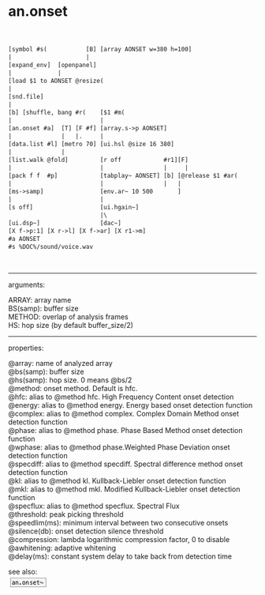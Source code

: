 # an.onset

```


[symbol #s(           [B] [array AONSET w=380 h=100]
|                     |
[expand_env]  [openpanel]
|             |
[load $1 to AONSET @resize(
|
[snd.file]
|
[b] [shuffle, bang #r(    [$1 #m(
|                         |
[an.onset #a]  [T] [F #f] [array.s->p AONSET]
|              |   |.     |
[data.list #l] [metro 70] [ui.hsl @size 16 380]
|              |
[list.walk @fold]         [r off            #r1][F]
|                         |                 |     |
[pack f f  #p]            [tabplay~ AONSET] [b] [@release $1 #ar(
|                         |                 |   |
[ms->samp]                [env.ar~ 10 500       ]
|                         |
[s off]                   [ui.hgain~]
                          |\
[ui.dsp~]                 [dac~]
[X f->p:1] [X r->l] [X f->ar] [X r1->m]
#a AONSET
#s %DOC%/sound/voice.wav

            
```
---
arguments:

ARRAY: array name<br>
BS(samp): buffer size<br>
METHOD: overlap of analysis frames<br>
HS: hop size (by default
            buffer_size/2)<br>

---
properties:

@array: name of analyzed array<br>
@bs(samp): buffer
            size<br>
@hs(samp): hop size. 0
            means @bs/2<br>
@method: onset method. Default is hfc.<br>
@hfc: alias to @method hfc. High Frequency Content onset
            detection<br>
@energy: alias to @method energy. Energy based onset
            detection function<br>
@complex: alias to @method complex. Complex Domain Method
            onset detection function<br>
@phase: alias to @method phase. Phase Based Method onset
            detection function<br>
@wphase: alias to @method phase.Weighted Phase Deviation
            onset detection function<br>
@specdiff: alias to @method specdiff. Spectral difference
            method onset detection function<br>
@kl: alias to @method kl. Kullback-Liebler onset detection
            function<br>
@mkl: alias to @method mkl. Modified Kullback-Liebler
            onset detection function<br>
@specflux: alias to @method specflux. Spectral
            Flux<br>
@threshold: peak picking
            threshold<br>
@speedlim(ms): 
            minimum interval between two consecutive onsets<br>
@silence(db): onset detection silence threshold<br>
@compression: lambda logarithmic
            compression factor, 0 to disable<br>
@awhitening: adaptive
            whitening<br>
@delay(ms): constant system delay to take back from detection time<br>

see also:<br>
![an.onset~](img/object_an.onset~.png)
